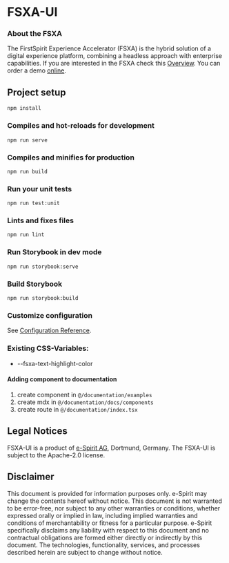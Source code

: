 # FSXA-UI

### About the FSXA
The FirstSpirit Experience Accelerator (FSXA) is the hybrid solution of a digital 
experience platform, combining a headless approach with enterprise capabilities. 
If you are interested in the FSXA check this 
[Overview](https://docs.e-spirit.com/module/fsxa/overview/benefits-hybrid/index.html). You can order 
a demo [online](https://www.e-spirit.com/us/specialpages/forms/on-demand-demo/).

## Project setup

```
npm install
```

### Compiles and hot-reloads for development

```
npm run serve
```

### Compiles and minifies for production

```
npm run build
```

### Run your unit tests

```
npm run test:unit
```

### Lints and fixes files

```
npm run lint
```

### Run Storybook in dev mode

```
npm run storybook:serve
```

### Build Storybook

```
npm run storybook:build
```

### Customize configuration

See [Configuration Reference](https://cli.vuejs.org/config/).

### Existing CSS-Variables:

- --fsxa-text-highlight-color

#### Adding component to documentation

1. create component in `@/documentation/examples`
2. create mdx in `@/documentation/docs/components`
3. create route in `@/documentation/index.tsx`

## Legal Notices
FSXA-UI is a product of [e-Spirit AG](http://www.e-spirit.com), Dortmund, Germany.
The FSXA-UI is subject to the Apache-2.0 license.

## Disclaimer
This document is provided for information purposes only.
e-Spirit may change the contents hereof without notice. 
This document is not warranted to be error-free, nor subject to any 
other warranties or conditions, whether expressed orally or 
implied in law, including implied warranties and conditions of 
merchantability or fitness for a particular purpose. e-Spirit 
specifically disclaims any liability with respect to this document 
and no contractual obligations are formed either directly or 
indirectly by this document. The technologies, functionality, services, 
and processes described herein are subject to change without notice.
